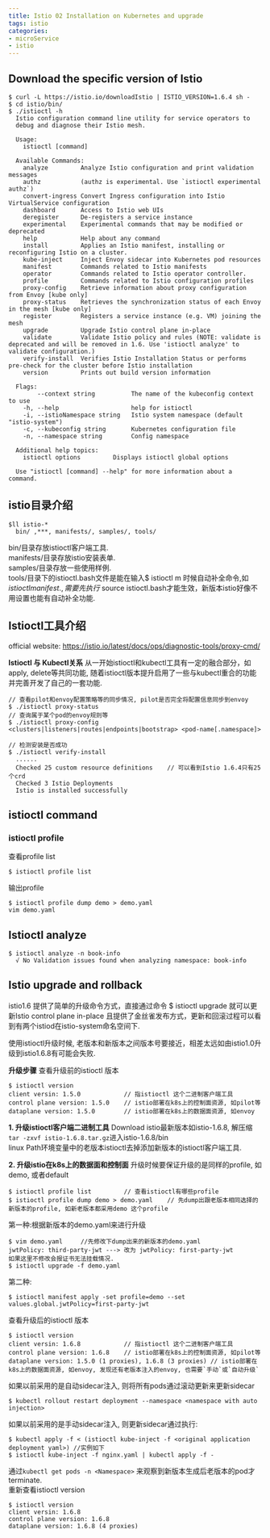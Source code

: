 ```yaml
---
title: Istio 02 Installation on Kubernetes and upgrade
tags: istio
categories:
- microService
- istio
---
```


## **Download the specific version of Istio**

	$ curl -L https://istio.io/downloadIstio | ISTIO_VERSION=1.6.4 sh -
	$ cd istio/bin/
	$ ./istioctl -h
	  Istio configuration command line utility for service operators to
	  debug and diagnose their Istio mesh.
	  
	  Usage:
	    istioctl [command]
	  
	  Available Commands:
	    analyze         Analyze Istio configuration and print validation messages
	    authz           (authz is experimental. Use `istioctl experimental authz`)
	    convert-ingress Convert Ingress configuration into Istio VirtualService configuration
	    dashboard       Access to Istio web UIs
	    deregister      De-registers a service instance
	    experimental    Experimental commands that may be modified or deprecated
	    help            Help about any command
	    install         Applies an Istio manifest, installing or reconfiguring Istio on a cluster.
	    kube-inject     Inject Envoy sidecar into Kubernetes pod resources
	    manifest        Commands related to Istio manifests
	    operator        Commands related to Istio operator controller.
	    profile         Commands related to Istio configuration profiles
	    proxy-config    Retrieve information about proxy configuration from Envoy [kube only]
	    proxy-status    Retrieves the synchronization status of each Envoy in the mesh [kube only]
	    register        Registers a service instance (e.g. VM) joining the mesh
	    upgrade         Upgrade Istio control plane in-place
	    validate        Validate Istio policy and rules (NOTE: validate is deprecated and will be removed in 1.6. Use 'istioctl analyze' to validate configuration.)
	    verify-install  Verifies Istio Installation Status or performs pre-check for the cluster before Istio installation
	    version         Prints out build version information
	  
	  Flags:
	        --context string          The name of the kubeconfig context to use
	    -h, --help                    help for istioctl
	    -i, --istioNamespace string   Istio system namespace (default "istio-system")
	    -c, --kubeconfig string       Kubernetes configuration file
	    -n, --namespace string        Config namespace
	  
	  Additional help topics:
	    istioctl options         Displays istioctl global options
	  
	  Use "istioctl [command] --help" for more information about a command.

## **istio目录介绍**

	$ll istio-*
	  bin/ ,***, manifests/, samples/, tools/
bin/目录存放istioctl客户端工具.  
manifests/目录存放istio安装表单.  
samples/目录存放一些使用样例.  
tools/目录下的istioctl.bash文件是能在输入$ istioctl m 时候自动补全命令,如 $istioctl manifest.  , 需要先执行$ source istioctl.bash才能生效，新版本istio好像不用设置也能有自动补全功能.  

## **Istioctl工具介绍**
official website: https://istio.io/latest/docs/ops/diagnostic-tools/proxy-cmd/

**Istioctl 与 Kubectl关系**
从一开始istioctl和kubectl工具有一定的融合部分，如apply, delete等共同功能, 随着istioctl版本提升启用了一些与kubectl重合的功能并完善开发了自己的一套功能.

	// 查看pilot和envoy配置策略等的同步情况, pilot是否完全将配置信息同步到envoy
	$ ./istioctl proxy-status
	// 查询属于某个pod的envoy规则等
	$ ./istioctl proxy-config <clusters|listeners|routes|endpoints|bootstrap> <pod-name[.namespace]>

	// 检测安装是否成功
	$ ./istioctl verify-install
	  ......
	  Checked 25 custom resource definitions	// 可以看到Istio 1.6.4只有25个crd
	  Checked 3 Istio Deployments
	  Istio is installed successfully

## istioctl command

### istioctl profile
查看profile list

	$ istioctl profile list
输出profile

	$ istioctl profile dump demo > demo.yaml
	vim demo.yaml


## **Istioctl analyze**

	$ istioctl analyze -n book-info
	  √ No Validation issues found when analyzing namespace: book-info

## **Istio upgrade and rollback**
istio1.6 提供了简单的升级命令方式，直接通过命令 $ istioctl upgrade 就可以更新Istio control plane in-place
且提供了金丝雀发布方式，更新和回滚过程可以看到有两个istiod在istio-system命名空间下.

使用istioctl升级时候, 老版本和新版本之间版本号要接近，相差太远如由istio1.0升级到istio1.6.8有可能会失败.

**升级步骤**
查看升级前的istioctl 版本

	$ istioctl version
	client versin: 1.5.0			// 指istioctl 这个二进制客户端工具
	control plane version: 1.5.0	// istio部署在k8s上的控制面资源, 如pilot等
	dataplane version: 1.5.0		// istio部署在k8s上的数据面资源, 如envoy

**1. 升级istioctl客户端二进制工具**
Download istio最新版本如istio-1.6.8, 解压缩`tar -zxvf istio-1.6.8.tar.gz`进入istio-1.6.8/bin  
linux Path环境变量中的老版本istioctl去掉添加新版本的istioctl客户端工具.  

**2. 升级istio在k8s上的数据面和控制面**
升级时候要保证升级的是同样的profile, 如demo, 或者default

	$ istioctl profile list 		// 查看istioctl有哪些profile
	$ istioctl profile dump demo > demo.yaml	// 先dump出跟老版本相同选择的新版本的profile, 如新老版本都采用demo 这个profile
第一种:根据新版本的demo.yaml来进行升级

	$ vim demo.yaml 	//先修改下dump出来的新版本的demo.yaml
	jwtPolicy: third-party-jwt ---> 改为 jwtPolicy: first-party-jwt
	如果这里不修改会报证书无法挂载情况.
	$ istioctl upgrade -f demo.yaml
第二种:

	$ istioctl manifest apply -set profile=demo --set values.global.jwtPolicy=first-party-jwt
查看升级后的istioctl 版本

	$ istioctl version
	client versin: 1.6.8			// 指istioctl 这个二进制客户端工具
	control plane version: 1.6.8	// istio部署在k8s上的控制面资源, 如pilot等
	dataplane version: 1.5.0 (1 proxies), 1.6.8 (3 proxies)	// istio部署在k8s上的数据面资源, 如envoy, 发现还有老版本注入的envoy, 也需要`手动`或`自动升级`
如果以前采用的是自动sidecar注入, 则将所有pods通过滚动更新来更新sidecar

	$ kubectl rollout restart deployment --namespace <namespace with auto injection>
如果以前采用的是手动sidecar注入, 则更新sidecar通过执行:

	$ kubectl apply -f < (istioctl kube-inject -f <original application deployment yaml>) //实例如下
	$ istioctl kube-inject -f nginx.yaml | kubectl apply -f -
通过`kubectl get pods -n <Namespace>` 来观察到新版本生成后老版本的pod才terminate.  
重新查看istioctl version

	$ istioctl version
	client versin: 1.6.8
	control plane version: 1.6.8
	dataplane version: 1.6.8 (4 proxies)


